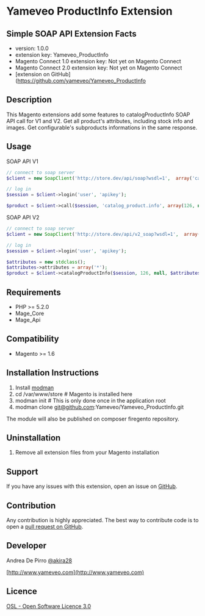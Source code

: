 Yameveo ProductInfo Extension
=====================
Simple SOAP API Extension
Facts
-----
- version: 1.0.0
- extension key: Yameveo_ProductInfo
- Magento Connect 1.0 extension key: Not yet on Magento Connect
- Magento Connect 2.0 extension key: Not yet on Magento Connect
- [extension on GitHub](https://github.com/yameveo/Yameveo_ProductInfo

Description
-----------
This Magento extensions add some features to catalogProductInfo SOAP API call for V1 and V2. Get all product's attributes, including stock info and images. Get configurable's subproducts informations in the same response.

Usage
----------

SOAP API V1
```php
// connect to soap server
$client = new SoapClient('http://store.dev/api/soap?wsdl=1',  array('cache_wsdl' => WSDL_CACHE_NONE, 'trace' => 1));

// log in
$session = $client->login('user', 'apikey');

$product = $client->call($session, 'catalog_product.info', array(126, null, array('*')));
```

SOAP API V2
```php
// connect to soap server
$client = new SoapClient('http://store.dev/api/v2_soap?wsdl=1',  array('cache_wsdl' => WSDL_CACHE_NONE, 'trace' => 1));

// log in
$session = $client->login('user', 'apikey');

$attributes = new stdclass();
$attributes->attributes = array('*');
$product = $client->catalogProductInfo($session, 126, null, $attributes);
```

Requirements
------------
- PHP >= 5.2.0
- Mage_Core
- Mage_Api

Compatibility
-------------
- Magento >= 1.6

Installation Instructions
-------------------------
1. Install [modman](https://github.com/colinmollenhour/modman)
2. cd /var/www/store      # Magento is installed here
3. modman init            # This is only done once in the application root
4. modman clone git@github.com:Yameveo/Yameveo_ProductInfo.git

The module will also be published on composer firegento repository.

Uninstallation
--------------
1. Remove all extension files from your Magento installation

Support
-------
If you have any issues with this extension, open an issue on [GitHub](https://github.com/yameveo/Yameveo_ProductInfo/issues).

Contribution
------------
Any contribution is highly appreciated. The best way to contribute code is to open a [pull request on GitHub](https://help.github.com/articles/using-pull-requests).

Developer
---------
Andrea De Pirro [@akira28](https://twitter.com/akira28)

[http://www.yameveo.com](http://www.yameveo.com)



Licence
-------
[OSL - Open Software Licence 3.0](http://opensource.org/licenses/osl-3.0.php)
